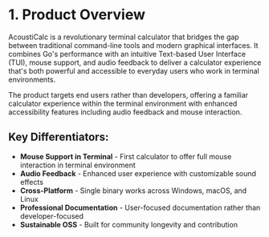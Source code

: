 # 1. Product Overview

AcoustiCalc is a revolutionary terminal calculator that bridges the gap between traditional command-line tools and modern graphical interfaces. It combines Go's performance with an intuitive Text-based User Interface (TUI), mouse support, and audio feedback to deliver a calculator experience that's both powerful and accessible to everyday users who work in terminal environments.

The product targets end users rather than developers, offering a familiar calculator experience within the terminal environment with enhanced accessibility features including audio feedback and mouse interaction.

## Key Differentiators:
- **Mouse Support in Terminal** - First calculator to offer full mouse interaction in terminal environment
- **Audio Feedback** - Enhanced user experience with customizable sound effects
- **Cross-Platform** - Single binary works across Windows, macOS, and Linux
- **Professional Documentation** - User-focused documentation rather than developer-focused
- **Sustainable OSS** - Built for community longevity and contribution
